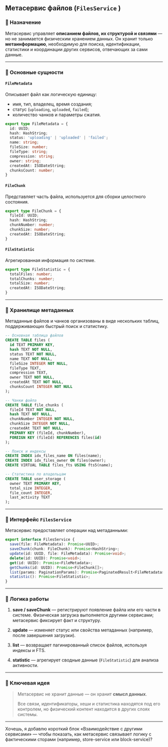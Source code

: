  

## Метасервис файлов (`FilesService` )

### 🔹 Назначение

Метасервис управляет **описанием файлов, их структурой и связями** — но не занимается физическим хранением данных.
Он хранит только **метаинформацию**, необходимую для поиска, идентификации, статистики и координации других сервисов, отвечающих за сами данные.

---

### 🔹 Основные сущности

#### `FileMetadata`

Описывает файл как логическую единицу:

* имя, тип, владелец, время создания;
* статус (`uploading`, `uploaded`, `failed`);
* количество чанков и параметры сжатия.

```ts
export type FileMetadata = {
  id: UUID;
  hash: HashString;
  status: 'uploading' | 'uploaded' | 'failed';
  name: string;
  fileSize: number;
  fileType: string;
  compression: string;
  owner: string;
  createdAt: ISODateString;
  chunksCount: number;
}
```

#### `FileChunk`

Представляет часть файла, используется для сборки целостного состояния.

```ts
export type FileChunk = {
  fileId: UUID;
  hash: HashString;
  chunkNumber: number;
  chunkSize: number;
  createdAt: ISODateString;
}
```

#### `FileStatistic`

Агрегированная информация по системе.

```ts
export type FileStatistic = {
  totalFiles: number;
  totalChunks: number;
  totalSize: number;
  createdAt: ISODateString;
}
```

---

### 🔹 Хранилище метаданных

Метаданные файлов и чанков организованы в виде нескольких таблиц, поддерживающих быстрый поиск и статистику.

```sql
-- Основная таблица файлов
CREATE TABLE files (
  id TEXT PRIMARY KEY,            
  hash TEXT NOT NULL,             
  status TEXT NOT NULL,           
  name TEXT NOT NULL,             
  fileSize INTEGER NOT NULL,      
  fileType TEXT,                  
  compression TEXT,               
  owner TEXT NOT NULL,            
  createdAt TEXT NOT NULL,        
  chunksCount INTEGER NOT NULL    
);

-- Чанки файла
CREATE TABLE file_chunks (
  fileId TEXT NOT NULL,           
  hash TEXT NOT NULL,             
  chunkNumber INTEGER NOT NULL,   
  chunkSize INTEGER NOT NULL,     
  createdAt TEXT NOT NULL,        
  PRIMARY KEY (fileId, chunkNumber),
  FOREIGN KEY (fileId) REFERENCES files(id)
);

-- Поиск и индексы
CREATE INDEX idx_files_name ON files(name);
CREATE INDEX idx_files_owner ON files(owner);
CREATE VIRTUAL TABLE files_fts USING fts5(name);

-- Статистика по владельцам
CREATE TABLE user_storage (
  owner TEXT PRIMARY KEY,
  total_size INTEGER,
  file_count INTEGER,
  last_activity TEXT
);
```

---

### 🔹 Интерфейс `FilesService`

Метасервис предоставляет операции над метаданными:

```ts
export interface FilesService {
  save(file: FileMetadata): Promise<UUID>;
  saveChunk(chunk: FileChunk): Promise<HashString>;
  update(id: UUID, file: FileMetadata): Promise<void>;
  delete(id: UUID): Promise<void>;
  get(id: UUID): Promise<FileMetadata>;
  getChunks(id: UUID): Promise<FileChunk[]>;
  list(params: PaginationParams): Promise<PaginatedResult<FileMetadata>>;
  statistic(): Promise<FileStatistic>;
}
```

---

### 🔹 Логика работы

1. **save / saveChunk** — регистрируют появление файла или его части в системе.
   Физическая загрузка выполняется другими сервисами; метасервис фиксирует факт и структуру.

2. **update** — изменяет статус или свойства метаданных (например, после завершения загрузки).

3. **list** — возвращает пагинированный список файлов, используя индексы и FTS.

4. **statistic** — агрегирует сводные данные (`FileStatistic`) для анализа активности.

---

### 🔹 Ключевая идея

> Метасервис не хранит данные — он хранит **смысл данных**.
>
> Все связи, идентификаторы, хеши и статистика находятся под его контролем,
> но физический контент находится в других слоях системы.

---

Хочешь, я добавлю короткий блок «Взаимодействие с другими сервисами» — чтобы показать, как метасервис связывает логику с фактическими сторами (например, store-service или block-service)?
